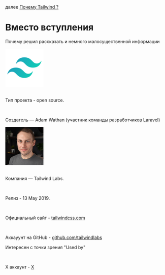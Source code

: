 <div>
далее
<a href="01.md">
Почему Tailwind ?
</a>
</div>

<h1>Вместо вступления</h1>

<p>Почему решил рассказать и немного малосущественной информации</p>

<div>
<img src="./../logo.png" width="120" height="120"/>
</div>

<br/>

<div>

Тип проекта - open source.

<br/>

Создатель — Adam Wathan (участник команды разработчиков Laravel)

<div>
<img src="./../adam.jpg" width="120" height="120"/>
</div>

<br/>

Компания — Tailwind Labs.

<br/>

Релиз - 13 May 2019.

<br/>

Официальный сайт - <a href="https://tailwindcss.com/">tailwindcss.com</a>

<br/>

Аккауунт на GitHub - <a href="https://github.com/tailwindlabs">github.com/tailwindlabs</a>

Интересен с точки зрения "Used by"

<br/>

X аккаунт - <a href="https://x.com/tailwindcss">X</a>

</div>
